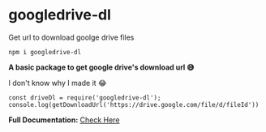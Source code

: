 # googledrive-dl
Get url to download goolge drive files

```
npm i googledrive-dl
```

**A basic package to get google drive's download url 😅**

I don't know why I made it 😂

```
const driveDl = require('googledrive-dl');
console.log(getDownloadUrl('https://drive.google.com/file/d/fileId'))
```

**Full Documentation:** [Check Here](https://shahnishant.com.np/google-drive-downloader-googledrive-dl-documentation/)
